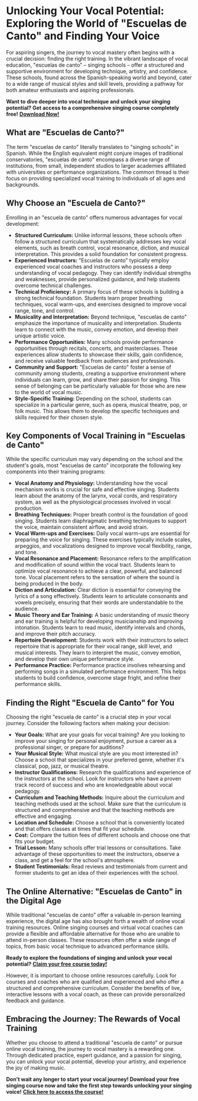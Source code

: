 # Unlocking Your Vocal Potential: Exploring the World of "Escuelas de Canto" and Finding Your Voice

For aspiring singers, the journey to vocal mastery often begins with a crucial decision: finding the right training. In the vibrant landscape of vocal education, "escuelas de canto" – singing schools – offer a structured and supportive environment for developing technique, artistry, and confidence. These schools, found across the Spanish-speaking world and beyond, cater to a wide range of musical styles and skill levels, providing a pathway for both amateur enthusiasts and aspiring professionals.

**Want to dive deeper into vocal technique and unlock your singing potential? Get access to a comprehensive singing course completely free!** [**Download Now!**](https://udemywork.com/escuelas-de-canto)

## What are "Escuelas de Canto?"

The term "escuelas de canto" literally translates to "singing schools" in Spanish. While the English equivalent might conjure images of traditional conservatories, "escuelas de canto" encompass a diverse range of institutions, from small, independent studios to larger academies affiliated with universities or performance organizations. The common thread is their focus on providing specialized vocal training to individuals of all ages and backgrounds.

## Why Choose an "Escuela de Canto?"

Enrolling in an "escuela de canto" offers numerous advantages for vocal development:

*   **Structured Curriculum:** Unlike informal lessons, these schools often follow a structured curriculum that systematically addresses key vocal elements, such as breath control, vocal resonance, diction, and musical interpretation. This provides a solid foundation for consistent progress.
*   **Experienced Instructors:** "Escuelas de canto" typically employ experienced vocal coaches and instructors who possess a deep understanding of vocal pedagogy. They can identify individual strengths and weaknesses, provide personalized guidance, and help students overcome technical challenges.
*   **Technical Proficiency:** A primary focus of these schools is building a strong technical foundation. Students learn proper breathing techniques, vocal warm-ups, and exercises designed to improve vocal range, tone, and control.
*   **Musicality and Interpretation:** Beyond technique, "escuelas de canto" emphasize the importance of musicality and interpretation. Students learn to connect with the music, convey emotion, and develop their unique artistic voice.
*   **Performance Opportunities:** Many schools provide performance opportunities through recitals, concerts, and masterclasses. These experiences allow students to showcase their skills, gain confidence, and receive valuable feedback from audiences and professionals.
*   **Community and Support:** "Escuelas de canto" foster a sense of community among students, creating a supportive environment where individuals can learn, grow, and share their passion for singing. This sense of belonging can be particularly valuable for those who are new to the world of vocal music.
*   **Style-Specific Training:** Depending on the school, students can specialize in a particular genre, such as opera, musical theatre, pop, or folk music. This allows them to develop the specific techniques and skills required for their chosen style.

## Key Components of Vocal Training in "Escuelas de Canto"

While the specific curriculum may vary depending on the school and the student's goals, most "escuelas de canto" incorporate the following key components into their training programs:

*   **Vocal Anatomy and Physiology:** Understanding how the vocal mechanism works is crucial for safe and effective singing. Students learn about the anatomy of the larynx, vocal cords, and respiratory system, as well as the physiological processes involved in vocal production.
*   **Breathing Techniques:** Proper breath control is the foundation of good singing. Students learn diaphragmatic breathing techniques to support the voice, maintain consistent airflow, and avoid strain.
*   **Vocal Warm-ups and Exercises:** Daily vocal warm-ups are essential for preparing the voice for singing. These exercises typically include scales, arpeggios, and vocalizations designed to improve vocal flexibility, range, and tone.
*   **Vocal Resonance and Placement:** Resonance refers to the amplification and modification of sound within the vocal tract. Students learn to optimize vocal resonance to achieve a clear, powerful, and balanced tone. Vocal placement refers to the sensation of where the sound is being produced in the body.
*   **Diction and Articulation:** Clear diction is essential for conveying the lyrics of a song effectively. Students learn to articulate consonants and vowels precisely, ensuring that their words are understandable to the audience.
*   **Music Theory and Ear Training:** A basic understanding of music theory and ear training is helpful for developing musicianship and improving intonation. Students learn to read music, identify intervals and chords, and improve their pitch accuracy.
*   **Repertoire Development:** Students work with their instructors to select repertoire that is appropriate for their vocal range, skill level, and musical interests. They learn to interpret the music, convey emotion, and develop their own unique performance style.
*   **Performance Practice:** Performance practice involves rehearsing and performing songs in a simulated performance environment. This helps students to build confidence, overcome stage fright, and refine their performance skills.

## Finding the Right "Escuela de Canto" for You

Choosing the right "escuela de canto" is a crucial step in your vocal journey. Consider the following factors when making your decision:

*   **Your Goals:** What are your goals for vocal training? Are you looking to improve your singing for personal enjoyment, pursue a career as a professional singer, or prepare for auditions?
*   **Your Musical Style:** What musical style are you most interested in? Choose a school that specializes in your preferred genre, whether it's classical, pop, jazz, or musical theatre.
*   **Instructor Qualifications:** Research the qualifications and experience of the instructors at the school. Look for instructors who have a proven track record of success and who are knowledgeable about vocal pedagogy.
*   **Curriculum and Teaching Methods:** Inquire about the curriculum and teaching methods used at the school. Make sure that the curriculum is structured and comprehensive and that the teaching methods are effective and engaging.
*   **Location and Schedule:** Choose a school that is conveniently located and that offers classes at times that fit your schedule.
*   **Cost:** Compare the tuition fees of different schools and choose one that fits your budget.
*   **Trial Lesson:** Many schools offer trial lessons or consultations. Take advantage of these opportunities to meet the instructors, observe a class, and get a feel for the school's atmosphere.
*   **Student Testimonials:** Read reviews and testimonials from current and former students to get an idea of their experiences with the school.

## The Online Alternative: "Escuelas de Canto" in the Digital Age

While traditional "escuelas de canto" offer a valuable in-person learning experience, the digital age has also brought forth a wealth of online vocal training resources. Online singing courses and virtual vocal coaches can provide a flexible and affordable alternative for those who are unable to attend in-person classes. These resources often offer a wide range of topics, from basic vocal technique to advanced performance skills.

**Ready to explore the foundations of singing and unlock your vocal potential?** [**Claim your free course today!**](https://udemywork.com/escuelas-de-canto)

However, it is important to choose online resources carefully. Look for courses and coaches who are qualified and experienced and who offer a structured and comprehensive curriculum. Consider the benefits of live, interactive lessons with a vocal coach, as these can provide personalized feedback and guidance.

## Embracing the Journey: The Rewards of Vocal Training

Whether you choose to attend a traditional "escuela de canto" or pursue online vocal training, the journey to vocal mastery is a rewarding one. Through dedicated practice, expert guidance, and a passion for singing, you can unlock your vocal potential, develop your artistry, and experience the joy of making music.

**Don't wait any longer to start your vocal journey! Download your free singing course now and take the first step towards unlocking your singing voice!** [**Click here to access the course!**](https://udemywork.com/escuelas-de-canto)
